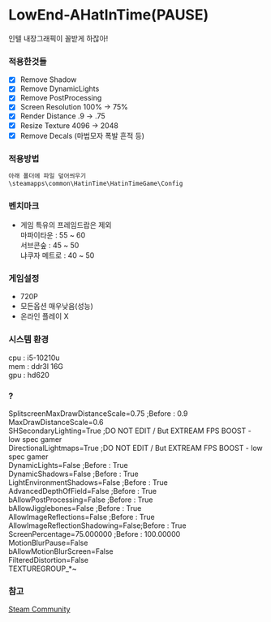 ﻿# LowEnd-AHatInTime(PAUSE)

인텔 내장그래픽이 꼴받게 하잖아!

### 적용한것들
- [x] Remove Shadow
- [x] Remove DynamicLights
- [x] Remove PostProcessing
- [x] Screen Resolution 100% -> 75%
- [x] Render Distance .9 -> .75
- [x] Resize Texture  4096 -> 2048
- [x] Remove Decals (마법모자 폭발 흔적 등) 

### 적용방법
```cmd
아래 폴더에 파일 덮어씌우기
\steamapps\common\HatinTime\HatinTimeGame\Config
```

### 벤치마크
* 게임 특유의 프레임드랍은 제외<br/>
마파이타운 : 55 ~ 60  
서브콘숲   : 45 ~ 50  
냐쿠자 메트로 : 40 ~ 50  

### 게임설정
- 720P
- 모든옵션 매우낮음(성능)
- 온라인 플레이 X

### 시스템 환경
cpu : i5-10210u  
mem : ddr3l 16G  
gpu : hd620  


### ?
SplitscreenMaxDrawDistanceScale=0.75 ;Before : 0.9
MaxDrawDistanceScale=0.6  
SHSecondaryLighting=True   ;DO NOT EDIT / But EXTREAM FPS BOOST - low spec gamer  
DirectionalLightmaps=True  ;DO NOT EDIT / But EXTREAM FPS BOOST - low spec gamer  
DynamicLights=False     ;Before : True   
DynamicShadows=False    ;Before : True  
LightEnvironmentShadows=False   ;Before :   True  
AdvancedDepthOfField=False  ;Before : True  
bAllowPostProcessing=False  ;Before : True  
bAllowJigglebones=False     ;Before : True  
AllowImageReflections=False ;Before : True  
AllowImageReflectionShadowing=False;Before : True   
ScreenPercentage=75.000000  ;Before : 100.00000  
MotionBlurPause=False  
bAllowMotionBlurScreen=False  
FilteredDistortion=False  
TEXTUREGROUP_*~  


### 참고
[Steam Community](https://steamcommunity.com/sharedfiles/filedetails/?id=1980693032) 
